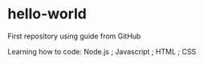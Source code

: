 # hello-world
First repository using guide from GitHub

Learning how to code: Node.js ; Javascript ; HTML ; CSS

